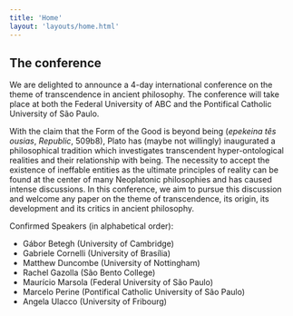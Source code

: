 ```yaml
---
title: 'Home'
layout: 'layouts/home.html'
---
```

## The conference

We are delighted to announce a 4-day international conference on the theme of transcendence in ancient philosophy. The conference will take place at both the Federal University of ABC and the Pontifical Catholic University of São Paulo.

With the claim that the Form of the Good is beyond being (*epekeina tês ousias*, *Republic*, 509b8), Plato has (maybe not willingly) inaugurated a philosophical tradition which investigates transcendent hyper-ontological realities and their relationship with being. The necessity to accept the existence of ineffable entities as the ultimate principles of reality can be found at the center of many Neoplatonic philosophies and has caused intense discussions. In this conference, we aim to pursue this discussion and welcome any paper on the theme of transcendence, its origin, its development and its critics in ancient philosophy.

Confirmed Speakers (in alphabetical order):

-   Gábor Betegh (University of Cambridge)
-   Gabriele Cornelli (University of Brasília)
-   Matthew Duncombe (University of Nottingham)
-   Rachel Gazolla (São Bento College)
-   Maurício Marsola (Federal University of São Paulo)
-   Marcelo Perine (Pontifical Catholic University of São Paulo)
-   Angela Ulacco (University of Fribourg)
